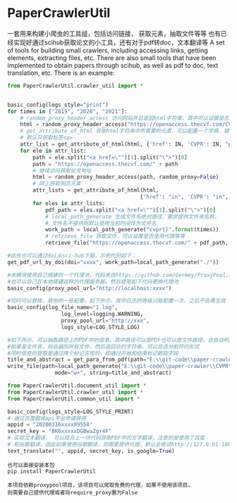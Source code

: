 # PaperCrawlerUtil
一套用来构建小爬虫的工具组，包括访问链接， 获取元素，抽取文件等等
也有已经实现好通过scihub获取论文的小工具，还有对于pdf转doc，文本翻译等
A set of tools for building small crawlers, including accessing links, getting elements, extracting files, etc.
There are also small tools that have been implemented to obtain papers through scihub, 
as well as pdf to doc, text translation, etc.
There is an example:

```python
from PaperCrawlerUtil.crawler_util import *


basic_config(logs_style="print")
for times in ["2019", "2020", "2021"]:
    # random_proxy_header_access 访问网站并且返回html字符串，其中可以设置是否使用代理等等
    html = random_proxy_header_access("https://openaccess.thecvf.com/CVPR{}".format(times), random_proxy=False)
    # get_attribute_of_html 获取html字符串中所需要的元素，可以配置一个字典，键表示待匹配字符串，值表示规则，还可以选择获取什么样的元素
    # 默认只获取标签<a>
    attr_list = get_attribute_of_html(html, {'href': IN, 'CVPR': IN, "py": IN, "day": IN})
    for ele in attr_list:
        path = ele.split("<a href=\"")[1].split("\">")[0]
        path = "https://openaccess.thecvf.com/" + path
        # 继续访问获取论文地址
        html = random_proxy_header_access(path, random_proxy=False)
        # 同上获取网页元素
        attr_lists = get_attribute_of_html(html,
                                          {'href': "in", 'CVPR': "in", "content": "in", "papers": "in"})
        for eles in attr_lists:
            pdf_path = eles.split("<a href=\"")[1].split("\">")[0]
            # local_path_generate 生成文件名绝对路径，要求提供文件夹名称，
            # 文件名不提供则默认使用当前时间作为文件名
            work_path = local_path_generate("cvpr{}".format(times))
            # retrieve_file 获取文件，可以设置是否使用代理等等
            retrieve_file("https://openaccess.thecvf.com/" + pdf_path, work_path)
```
```python
#此外也可以通过doi从sci-hub下载，示例代码如下：
get_pdf_url_by_doi(doi="xxxx", work_path=local_path_generate("./"))
```
```python
#本模块使用自己搭建的一个代理池，代码来自https://github.com/Germey/ProxyPool.git
#也可以自己在本地搭建这样的代理服务器，然后使用如下代码更换代理池
basic_config(proxy_pool_url="http://localhost:xxxx")

#同时可以替换，其他的一些配置，如下所示，其中日志的等级只能配置一次，之后不会再生效
basic_config(log_file_name="1.log",
                 log_level=logging.WARNING,
                 proxy_pool_url="http://xxx",
                 logs_style=LOG_STYLE_LOG)
```

```python
#如下所示，可以抽取路径上的PDF中的信息，其中路径可以是PDF也可以是文件路径，会自动判断
#如果是文件夹，则会遍历所有文件，然后返回总的字符串，可以自选分割符的形式
#同时信息的提取是通过两个标记实现的，即通过开始和结束标记截取字段
title_and_abstract = get_para_from_pdf(path="E:\\git-code\\paper-crawler\\CVPR\\CVPR_2021\\3\\3", ranges=(0, 2))
write_file(path=local_path_generate("E:\\git-code\\paper-crawler\\CVPR\\CVPR_2021\\3\\3", "title_and_abstract.txt"),
               mode="w+", string=title_and_abstract)
```
```python
from PaperCrawlerUtil.document_util import *
from PaperCrawlerUtil.crawler_util import *
from PaperCrawlerUtil.common_util import *

basic_config(logs_style=LOG_STYLE_PRINT)
# 通过百度翻译api平台申请获得
appid = "20200316xxxx99558"
secret_key = "BK6xxxxxDGBwaZgr4F"
# 实现文本翻译， 可以结合上一块代码获取PDF中的文字翻译，注意的是使用了百度
# 和谷歌翻译，因此如果使用谷歌翻译，则需要提供代理，默认会尝试http://127.0.01:1080 这个地址
text_translate("", appid, secret_key, is_google=True)

```

```commandline
也可以直接安装本包
pip install PaperCrawlerUtil
```

```commandline
本项目依赖proxypool项目，该项目可以爬取免费的代理，如果不使用该项目，
则需要自己提供代理或者将require_proxy置为False
```

